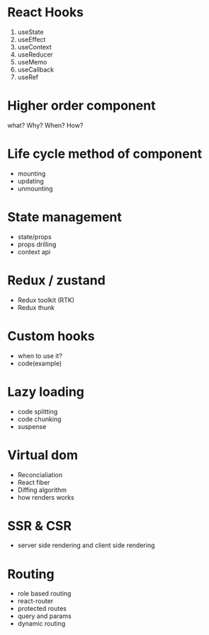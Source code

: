 # React Hooks

1. useState
2. useEffect
3. useContext
4. useReducer
5. useMemo
6. useCallback
7. useRef

# Higher order component

what?
Why?
When?
How?

# Life cycle method of component

- mounting
- updating
- unmounting

# State management

- state/props
- props drilling
- context api

# Redux / zustand

- Redux toolkit (RTK)
- Redux thunk

# Custom hooks

- when to use it?
- code(example)

# Lazy loading

- code splitting
- code chunking
- suspense

# Virtual dom

- Reconcialiation
- React fiber
- Diffing algorithm
- how renders works

# SSR & CSR

- server side rendering and client side rendering

# Routing

- role based routing
- react-router
- protected routes
- query and params
- dynamic routing

